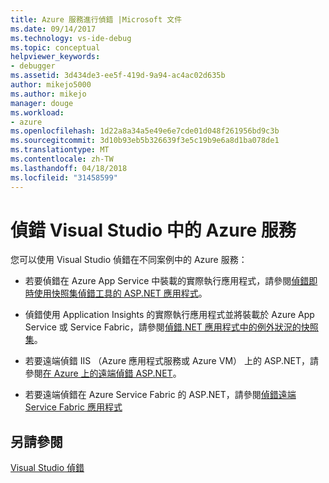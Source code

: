 ```yaml
---
title: Azure 服務進行偵錯 |Microsoft 文件
ms.date: 09/14/2017
ms.technology: vs-ide-debug
ms.topic: conceptual
helpviewer_keywords:
- debugger
ms.assetid: 3d434de3-ee5f-419d-9a94-ac4ac02d635b
author: mikejo5000
ms.author: mikejo
manager: douge
ms.workload:
- azure
ms.openlocfilehash: 1d22a8a34a5e49e6e7cde01d048f261956bd9c3b
ms.sourcegitcommit: 3d10b93eb5b326639f3e5c19b9e6a8d1ba078de1
ms.translationtype: MT
ms.contentlocale: zh-TW
ms.lasthandoff: 04/18/2018
ms.locfileid: "31458599"
---
```

# <a name="debug-azure-services-in-visual-studio"></a>偵錯 Visual Studio 中的 Azure 服務

您可以使用 Visual Studio 偵錯在不同案例中的 Azure 服務：

- 若要偵錯在 Azure App Service 中裝載的實際執行應用程式，請參閱[偵錯即時使用快照集偵錯工具的 ASP.NET 應用程式](../debugger/debug-live-azure-applications.md)。

- 偵錯使用 Application Insights 的實際執行應用程式並將裝載於 Azure App Service 或 Service Fabric，請參閱[偵錯.NET 應用程式中的例外狀況的快照集](/azure/application-insights/app-insights-snapshot-debugger)。

- 若要遠端偵錯 IIS （Azure 應用程式服務或 Azure VM） 上的 ASP.NET，請參閱[在 Azure 上的遠端偵錯 ASP.NET](remote-debugging-azure.md)。

- 若要遠端偵錯在 Azure Service Fabric 的 ASP.NET，請參閱[偵錯遠端 Service Fabric 應用程式](/azure/service-fabric/service-fabric-debugging-your-application#debug-a-remote-service-fabric-application)

## <a name="see-also"></a>另請參閱  
 [Visual Studio 偵錯](../debugger/index.md)
